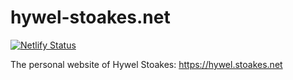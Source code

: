# hywel-stoakes.net

[![Netlify Status](https://api.netlify.com/api/v1/badges/7b213172-fc49-44a4-a70e-b875f4fdea7a/deploy-status)](https://app.netlify.com/sites/hywel/deploys)

The personal website of Hywel Stoakes: <https://hywel.stoakes.net>

